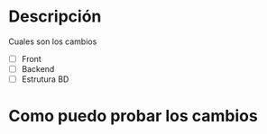 # Descripción

Cuales son los cambios 

- [ ] Front
- [ ] Backend
- [ ] Estrutura BD

# Como puedo probar los cambios 
